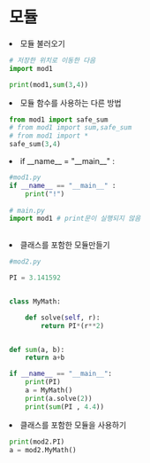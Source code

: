 # 모듈

<li> 모듈 불러오기

```python
# 저장한 위치로 이동한 다음 
import mod1

print(mod1,sum(3,4))
```

<li> 모듈 함수를 사용하는 다른 방법

```python
from mod1 import safe_sum
# from mod1 import sum,safe_sum
# from mod1 import *
safe_sum(3,4)
```

<li> if __name__ = "__main__" :

```python
#mod1.py
if __name__ == "__main__" :
    print("!")
    
# main.py
import mod1 # print문이 실행되지 않음
    
```

<li> 클래스를 포함한 모듈만들기

```python
#mod2.py

PI = 3.141592


class MyMath:

    def solve(self, r):
        return PI*(r**2)


def sum(a, b):
    return a+b

if __name__ == "__main__":
    print(PI)
    a = MyMath()
    print(a.solve(2))
    print(sum(PI , 4.4))
```
<li> 클래스를 포함한 모듈을 사용하기

```python
print(mod2.PI)
a = mod2.MyMath()
```

